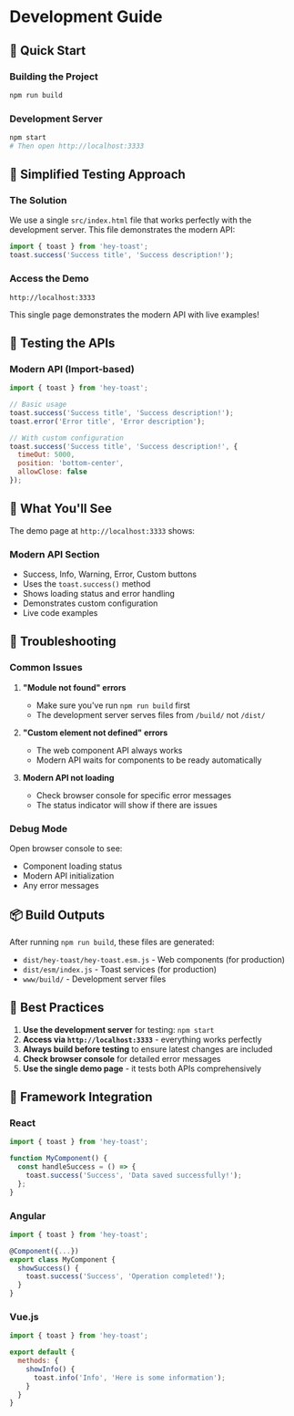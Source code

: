 # Development Guide

## 🚀 Quick Start

### Building the Project
```bash
npm run build
```

### Development Server
```bash
npm start
# Then open http://localhost:3333
```

## 📁 Simplified Testing Approach

### The Solution
We use a single `src/index.html` file that works perfectly with the development server. This file demonstrates the modern API:

```javascript
import { toast } from 'hey-toast';
toast.success('Success title', 'Success description!');
```

### Access the Demo
```
http://localhost:3333
```

This single page demonstrates the modern API with live examples!

## 🧪 Testing the APIs

### Modern API (Import-based)
```javascript
import { toast } from 'hey-toast';

// Basic usage
toast.success('Success title', 'Success description!');
toast.error('Error title', 'Error description');

// With custom configuration
toast.success('Success title', 'Success description!', {
  timeOut: 5000,
  position: 'bottom-center',
  allowClose: false
});
```

## 🎯 What You'll See

The demo page at `http://localhost:3333` shows:

### Modern API Section  
- Success, Info, Warning, Error, Custom buttons
- Uses the `toast.success()` method
- Shows loading status and error handling
- Demonstrates custom configuration
- Live code examples

## 🔧 Troubleshooting

### Common Issues

1. **"Module not found" errors**
   - Make sure you've run `npm run build` first
   - The development server serves files from `/build/` not `/dist/`

2. **"Custom element not defined" errors**
   - The web component API always works
   - Modern API waits for components to be ready automatically

3. **Modern API not loading**
   - Check browser console for specific error messages
   - The status indicator will show if there are issues

### Debug Mode
Open browser console to see:
- Component loading status
- Modern API initialization
- Any error messages

## 📦 Build Outputs

After running `npm run build`, these files are generated:

- `dist/hey-toast/hey-toast.esm.js` - Web components (for production)
- `dist/esm/index.js` - Toast services (for production)
- `www/build/` - Development server files

## 🎯 Best Practices

1. **Use the development server** for testing: `npm start`
2. **Access via `http://localhost:3333`** - everything works perfectly
3. **Always build before testing** to ensure latest changes are included
4. **Check browser console** for detailed error messages
5. **Use the single demo page** - it tests both APIs comprehensively

## 🚀 Framework Integration

### React
```javascript
import { toast } from 'hey-toast';

function MyComponent() {
  const handleSuccess = () => {
    toast.success('Success', 'Data saved successfully!');
  };
}
```

### Angular
```typescript
import { toast } from 'hey-toast';

@Component({...})
export class MyComponent {
  showSuccess() {
    toast.success('Success', 'Operation completed!');
  }
}
```

### Vue.js
```javascript
import { toast } from 'hey-toast';

export default {
  methods: {
    showInfo() {
      toast.info('Info', 'Here is some information');
    }
  }
}
```
